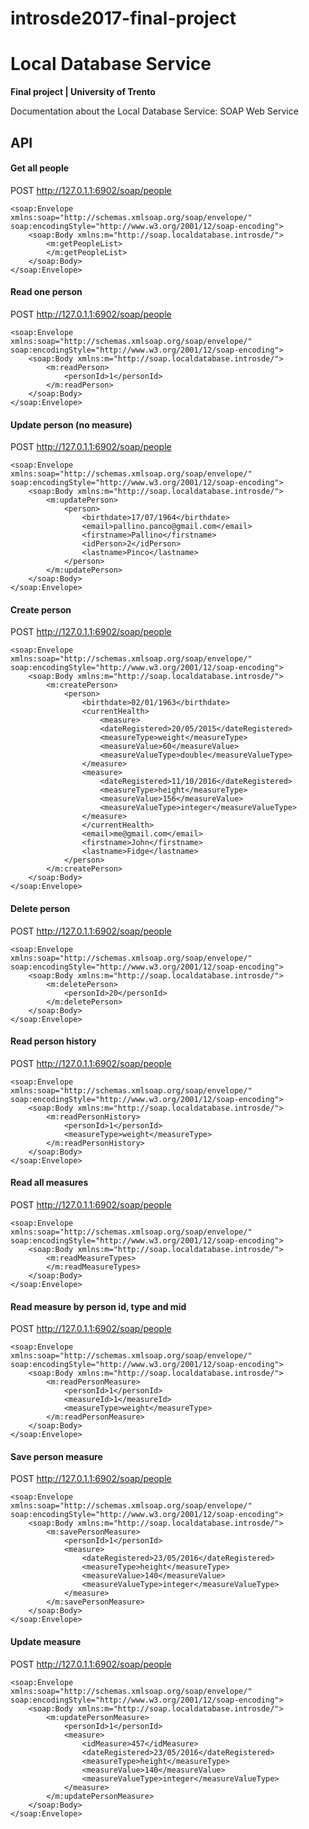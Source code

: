 # introsde2017-final-project
# Local Database Service
**Final project | University of Trento**

Documentation about the Local Database Service: SOAP Web Service

## API
#### Get all people
POST http://127.0.1.1:6902/soap/people
```
<soap:Envelope
xmlns:soap="http://schemas.xmlsoap.org/soap/envelope/"
soap:encodingStyle="http://www.w3.org/2001/12/soap-encoding">
    <soap:Body xmlns:m="http://soap.localdatabase.introsde/">
        <m:getPeopleList>
        </m:getPeopleList>
    </soap:Body>
</soap:Envelope>
```

#### Read one person
POST http://127.0.1.1:6902/soap/people
```
<soap:Envelope
xmlns:soap="http://schemas.xmlsoap.org/soap/envelope/"
soap:encodingStyle="http://www.w3.org/2001/12/soap-encoding">
    <soap:Body xmlns:m="http://soap.localdatabase.introsde/">
        <m:readPerson>
            <personId>1</personId>
        </m:readPerson>
    </soap:Body>
</soap:Envelope>
```

#### Update person (no measure)
POST http://127.0.1.1:6902/soap/people
```
<soap:Envelope
xmlns:soap="http://schemas.xmlsoap.org/soap/envelope/"
soap:encodingStyle="http://www.w3.org/2001/12/soap-encoding">
    <soap:Body xmlns:m="http://soap.localdatabase.introsde/">
        <m:updatePerson>
            <person>
                <birthdate>17/07/1964</birthdate>
                <email>pallino.panco@gmail.com</email>
                <firstname>Pallino</firstname>
                <idPerson>2</idPerson>
                <lastname>Pinco</lastname>
            </person>
        </m:updatePerson>
    </soap:Body>
</soap:Envelope>
```

#### Create person
POST http://127.0.1.1:6902/soap/people
```
<soap:Envelope
xmlns:soap="http://schemas.xmlsoap.org/soap/envelope/"
soap:encodingStyle="http://www.w3.org/2001/12/soap-encoding">
    <soap:Body xmlns:m="http://soap.localdatabase.introsde/">
        <m:createPerson>
            <person>
                <birthdate>02/01/1963</birthdate>
                <currentHealth>
                    <measure>
                    <dateRegistered>20/05/2015</dateRegistered>
                    <measureType>weight</measureType>
                    <measureValue>60</measureValue>
                    <measureValueType>double</measureValueType>
                </measure>
                <measure>
                    <dateRegistered>11/10/2016</dateRegistered>
                    <measureType>height</measureType>
                    <measureValue>156</measureValue>
                    <measureValueType>integer</measureValueType>
                </measure>
                </currentHealth>
                <email>me@gmail.com</email>
                <firstname>John</firstname>
                <lastname>Fidge</lastname>
            </person>
        </m:createPerson>
    </soap:Body>
</soap:Envelope>
```

#### Delete person
POST http://127.0.1.1:6902/soap/people
```
<soap:Envelope
xmlns:soap="http://schemas.xmlsoap.org/soap/envelope/"
soap:encodingStyle="http://www.w3.org/2001/12/soap-encoding">
    <soap:Body xmlns:m="http://soap.localdatabase.introsde/">
        <m:deletePerson>
            <personId>20</personId>
        </m:deletePerson>
    </soap:Body>
</soap:Envelope>
```

#### Read person history
POST http://127.0.1.1:6902/soap/people
```
<soap:Envelope
xmlns:soap="http://schemas.xmlsoap.org/soap/envelope/"
soap:encodingStyle="http://www.w3.org/2001/12/soap-encoding">
    <soap:Body xmlns:m="http://soap.localdatabase.introsde/">
        <m:readPersonHistory>
            <personId>1</personId>
            <measureType>weight</measureType>
        </m:readPersonHistory>
    </soap:Body>
</soap:Envelope>
```

#### Read all measures
POST http://127.0.1.1:6902/soap/people
```
<soap:Envelope
xmlns:soap="http://schemas.xmlsoap.org/soap/envelope/"
soap:encodingStyle="http://www.w3.org/2001/12/soap-encoding">
    <soap:Body xmlns:m="http://soap.localdatabase.introsde/">
        <m:readMeasureTypes>
        </m:readMeasureTypes>
    </soap:Body>
</soap:Envelope>
```

#### Read measure by person id, type and mid
POST http://127.0.1.1:6902/soap/people
```
<soap:Envelope
xmlns:soap="http://schemas.xmlsoap.org/soap/envelope/"
soap:encodingStyle="http://www.w3.org/2001/12/soap-encoding">
    <soap:Body xmlns:m="http://soap.localdatabase.introsde/">
        <m:readPersonMeasure>
            <personId>1</personId>
            <measureId>1</measureId>
            <measureType>weight</measureType>
        </m:readPersonMeasure>
    </soap:Body>
</soap:Envelope>
```

#### Save person measure
POST http://127.0.1.1:6902/soap/people
```
<soap:Envelope
xmlns:soap="http://schemas.xmlsoap.org/soap/envelope/"
soap:encodingStyle="http://www.w3.org/2001/12/soap-encoding">
    <soap:Body xmlns:m="http://soap.localdatabase.introsde/">
        <m:savePersonMeasure>
            <personId>1</personId>
            <measure>
                <dateRegistered>23/05/2016</dateRegistered>
                <measureType>height</measureType>
                <measureValue>140</measureValue>
                <measureValueType>integer</measureValueType>
            </measure>
        </m:savePersonMeasure>
    </soap:Body>
</soap:Envelope>
```

#### Update measure
POST http://127.0.1.1:6902/soap/people
```
<soap:Envelope
xmlns:soap="http://schemas.xmlsoap.org/soap/envelope/"
soap:encodingStyle="http://www.w3.org/2001/12/soap-encoding">
    <soap:Body xmlns:m="http://soap.localdatabase.introsde/">
        <m:updatePersonMeasure>
            <personId>1</personId>
            <measure>
                <idMeasure>457</idMeasure>
                <dateRegistered>23/05/2016</dateRegistered>
                <measureType>height</measureType>
                <measureValue>140</measureValue>
                <measureValueType>integer</measureValueType>
            </measure>
        </m:updatePersonMeasure>
    </soap:Body>
</soap:Envelope>
```
